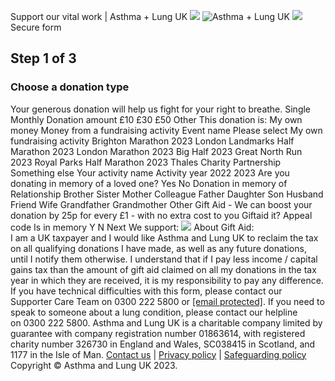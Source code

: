 
Support our vital work | Asthma + Lung UK
![](https://www.facebook.com/tr?id=512916012219561&ev=PageView&noscript=1)
![Asthma + Lung UK](https://aaf1a18515da0e792f78-c27fdabe952dfc357fe25ebf5c8897ee.ssl.cf5.rackcdn.com/2334/ALUK+logo+EN+Template.png?v=1644484794000)
![](https://aaf1a18515da0e792f78-c27fdabe952dfc357fe25ebf5c8897ee.ssl.cf5.rackcdn.com/2334/download.png?v=1645704225000)Secure form
## Step 1 of 3
### Choose a donation type
Your generous donation will help us fight for your right to breathe.
Single
Monthly
Donation amount
£10
£30
£50
Other
This donation is:
My own money
Money from a fundraising activity
Event name
Please select
My own fundraising activity
Brighton Marathon 2023
London Landmarks Half Marathon 2023
London Marathon 2023
Big Half 2023
Great North Run 2023
Royal Parks Half Marathon 2023
Thales Charity Partnership
Something else
Your activity name
Activity year
2022
2023
Are you donating in memory of a loved one?
Yes
No
Donation in memory of
Relationship
Brother
Sister
Mother
Colleague
Father
Daughter
Son
Husband
Friend
Wife
Grandfather
Grandmother
Other
Gift Aid - We can boost your donation by 25p for every £1 - with no extra cost to you
Giftaid it?
Appeal code
Is in memory
Y
N
Next
We support:
![](https://aaf1a18515da0e792f78-c27fdabe952dfc357fe25ebf5c8897ee.ssl.cf5.rackcdn.com/2334/paymenticons.png?v=1675788214000)
About Gift Aid:  
I am a UK taxpayer and I would like Asthma and Lung UK to reclaim the tax on all qualifying donations I have made, as well as any future donations, until I notify them otherwise. I understand that if I pay less income / capital gains tax than the amount of gift aid claimed on all my donations in the tax year in which they are received, it is my responsibility to pay any difference.
If you have technical difficulties with this form, please contact our Supporter Care Team on 0300 222 5800 or [[email protected]](/cdn-cgi/l/email-protection#224b4c444d624351564a4f43434c464e574c450c4d50450c5749).
If you need to speak to someone about a lung condition, please contact our helpline on 0300 222 5800.
Asthma and Lung UK is a charitable company limited by guarantee with company registration number 01863614, with registered charity number 326730 in England and Wales, SC038415 in Scotland, and 1177 in the Isle of Man.
[Contact us](https://asthmaandlung.org.uk/contact-us/) | [Privacy policy](https://asthmaandlung.org.uk/policies/) | [Safeguarding policy](https://asthmaandlung.org.uk/policies/)  
Copyright © Asthma and Lung UK 2023.
 
![]()
